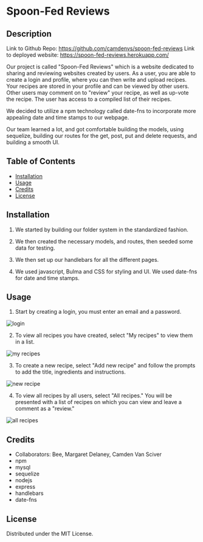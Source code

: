 # Spoon-Fed Reviews

## Description

Link to Github Repo: https://github.com/camdenvs/spoon-fed-reviews
Link to deployed website: https://spoon-fed-reviews.herokuapp.com/

Our project is called "Spoon-Fed Reviews" which is a website dedicated to sharing and reviewing websites created by users. As a user, you are able to create a login and profile, where you can then write and upload recipes. Your recipes are stored in your profile and can be viewed by other users. Other users may comment on to "review" your recipe, as well as up-vote the recipe. The user has access to a compiled list of their recipes.

We decided to utilize a npm technology called date-fns to incorporate more appealing date and time stamps to our webpage.

Our team learned a lot, and got comfortable building the models, using sequelize, building our routes for the get, post, put and delete requests, and building a smooth UI.

## Table of Contents

- [Installation](#installation)
- [Usage](#usage)
- [Credits](#credits)
- [License](#license)

## Installation

1. We started by building our folder system in the standardized fashion.

2. We then created the necessary models, and routes, then seeded some data for testing.

3. We then set up our handlebars for all the different pages.

4. We used javascript, Bulma and CSS for styling and UI. We used date-fns for date and time stamps.

## Usage

1. Start by creating a login, you must enter an email and a password.

![login](public/images/login.png)

2. To view all recipes you have created, select "My recipes" to view them in a list.

![my recipes](public/images/myrecipe.png)

3. To create a new recipe, select "Add new recipe" and follow the prompts to add the title, ingredients and instructions.

![new recipe](public/images/newrecipe.png)

4. To view all recipes by all users, select "All recipes." You will be presented with a list of recipes on which you can view and leave a comment as a "review."

![all recipes](public/images/allrecipe.png)


## Credits

- Collaborators: Bee, Margaret Delaney, Camden Van Sciver
- npm
- mysql
- sequelize
- nodejs
- express
- handlebars
- date-fns

## License

Distributed under the MIT License.

